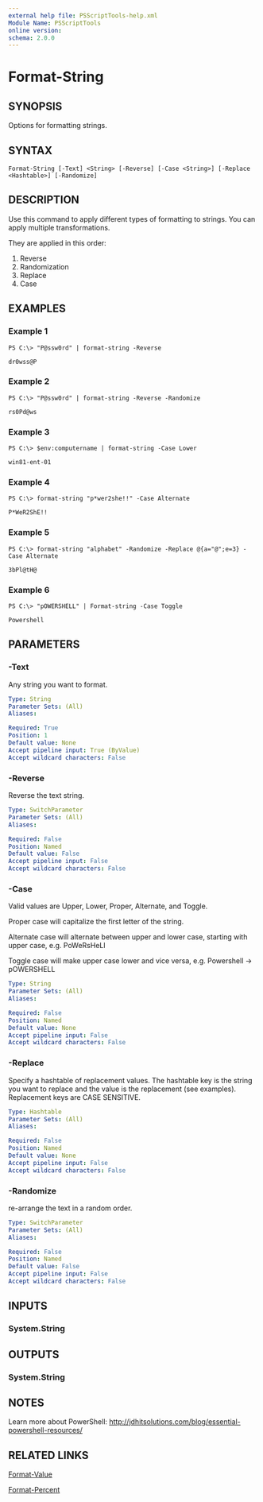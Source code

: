 ```yaml
---
external help file: PSScriptTools-help.xml
Module Name: PSScriptTools
online version: 
schema: 2.0.0
---
```


# Format-String

## SYNOPSIS
Options for formatting strings.

## SYNTAX

```
Format-String [-Text] <String> [-Reverse] [-Case <String>] [-Replace <Hashtable>] [-Randomize]
```

## DESCRIPTION
Use this command to apply different types of formatting to strings. You can apply multiple transformations.

They are applied in this order:

1) Reverse
2) Randomization
3) Replace
4) Case

## EXAMPLES

### Example 1
```
PS C:\> "P@ssw0rd" | format-string -Reverse

dr0wss@P
```
### Example 2
```
PS C:\> "P@ssw0rd" | format-string -Reverse -Randomize

rs0Pd@ws
```
### Example 3
```
PS C:\> $env:computername | format-string -Case Lower

win81-ent-01
```
### Example 4
```
PS C:\> format-string "p*wer2she!!" -Case Alternate

P*WeR2ShE!!
```
### Example 5
```
PS C:\> format-string "alphabet" -Randomize -Replace @{a="@";e=3} -Case Alternate

3bPl@tH@
```

### Example 6
```
PS C:\> "pOWERSHELL" | Format-string -Case Toggle

Powershell
```

## PARAMETERS

### -Text
Any string you want to format.

```yaml
Type: String
Parameter Sets: (All)
Aliases: 

Required: True
Position: 1
Default value: None
Accept pipeline input: True (ByValue)
Accept wildcard characters: False
```

### -Reverse
Reverse the text string.

```yaml
Type: SwitchParameter
Parameter Sets: (All)
Aliases: 

Required: False
Position: Named
Default value: False
Accept pipeline input: False
Accept wildcard characters: False
```

### -Case
Valid values are Upper, Lower, Proper, Alternate, and Toggle. 

Proper case will capitalize the first letter of the string.

Alternate case will alternate between upper and lower case, starting with upper case, e.g.
PoWeRsHeLl

Toggle case will make upper case lower and vice versa, e.g.
Powershell -\> pOWERSHELL

```yaml
Type: String
Parameter Sets: (All)
Aliases: 

Required: False
Position: Named
Default value: None
Accept pipeline input: False
Accept wildcard characters: False
```

### -Replace
Specify a hashtable of replacement values. The hashtable key is the string you want to replace and the value is the replacement (see examples).
Replacement keys are CASE SENSITIVE.


```yaml
Type: Hashtable
Parameter Sets: (All)
Aliases: 

Required: False
Position: Named
Default value: None
Accept pipeline input: False
Accept wildcard characters: False
```

### -Randomize
re-arrange the text in a random order.

```yaml
Type: SwitchParameter
Parameter Sets: (All)
Aliases: 

Required: False
Position: Named
Default value: False
Accept pipeline input: False
Accept wildcard characters: False
```

## INPUTS

### System.String

## OUTPUTS

### System.String

## NOTES
Learn more about PowerShell: http://jdhitsolutions.com/blog/essential-powershell-resources/

## RELATED LINKS

[Format-Value]()

[Format-Percent]()

